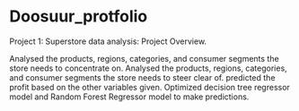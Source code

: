 # Doosuur_protfolio

Project 1: Superstore data analysis: Project Overview.

Analysed the products, regions, categories, and consumer segments the store needs to concentrate on.
Analysed the products, regions, categories, and consumer segments the store needs to steer clear of.
predicted the profit based on the other variables given.
Optimized decision tree regressor model and Random Forest Regressor model to make predictions.

